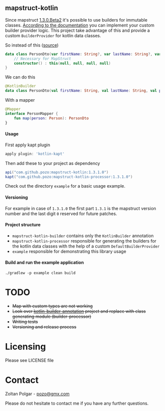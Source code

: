 ## mapstruct-kotlin

Since mapstruct [1.3.0.Beta2](http://mapstruct.org/news/2018-07-15-mapstruct-1_3_0_Beta1-is-out-with-builder-support/) it's possible to use builders for immutable classes. [According to the documentation](http://mapstruct.org/documentation/dev/reference/html/#mapping-with-builders) you can implement your custom builder provider logic. This project take advantage of this and provide a custom `BuilderProvider` for kotlin data classes.
 
So instead of this ([source](https://github.com/mapstruct/mapstruct-examples/tree/master/mapstruct-kotlin))
```kotlin
data class PersonDto(var firstName: String?, var lastName: String?, var phone: String?, var birthdate: LocalDate?) {
    // Necessary for MapStruct
    constructor() : this(null, null, null, null)
} 
```
We can do this
```kotlin
@KotlinBuilder
data class PersonDto(val firstName: String, val lastName: String, val phone: String, val birthdate: LocalDate)
```   
With a mapper
```kotlin
@Mapper
interface PersonMapper {
    fun map(person: Person): PersonDto
}
```    
#### Usage
First apply kapt plugin
```groovy
apply plugin: 'kotlin-kapt'
```
Then add these to your project as dependency
```groovy
api("com.github.pozo:mapstruct-kotlin:1.3.1.0")
kapt("com.github.pozo:mapstruct-kotlin-processor:1.3.1.0")
```
Check out the directory `example` for a basic usage example.
#### Versioning

For example in case of `1.3.1.0` the first part `1.3.1` is the mapstruct version number and the last digit `0` reserved for future patches.
#### Project structure

 - `mapstruct-kotlin-builder` contains only the `KotlinBuilder` annotation
 - `mapstruct-kotlin-processor` responsible for generating the builders for the kotlin data classes with the help of a custom `DefaultBuilderProvider`
 - `example` responsible for demonstrating this library usage

#### Build and run the example application

    ./gradlew -p example clean build

# TODO 

 - ~~Map with custom types are not working~~
 - ~~Look over [kotlin-builder-annotation](https://github.com/ThinkingLogic/kotlin-builder-annotation) project and replace with class generating module (builder-processor)~~
 - ~~Writing tests~~
 - ~~Versioning and release process~~ 

# Licensing 

Please see LICENSE file

# Contact

Zoltan Polgar - pozo@gmx.com

Please do not hesitate to contact me if you have any further questions.
